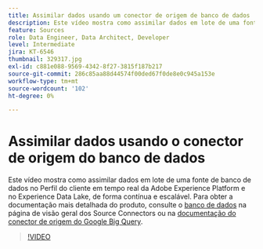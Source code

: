 ```yaml
---
title: Assimilar dados usando um conector de origem de banco de dados
description: Este vídeo mostra como assimilar dados em lote de uma fonte de banco de dados no Perfil do cliente em tempo real da Adobe Experience Platform e no Experience Data Lake, de forma contínua e escalável.
feature: Sources
role: Data Engineer, Data Architect, Developer
level: Intermediate
jira: KT-6546
thumbnail: 329317.jpg
exl-id: c881e088-9569-4342-8f27-3815f187b217
source-git-commit: 286c85aa88d44574f00ded67f0de8e0c945a153e
workflow-type: tm+mt
source-wordcount: '102'
ht-degree: 0%

---
```


# Assimilar dados usando o conector de origem do banco de dados

Este vídeo mostra como assimilar dados em lote de uma fonte de banco de dados no Perfil do cliente em tempo real da Adobe Experience Platform e no Experience Data Lake, de forma contínua e escalável. Para obter a documentação mais detalhada do produto, consulte o [banco de dados](https://experienceleague.adobe.com/docs/experience-platform/sources/home.html?lang=pt-BR#database) na página de visão geral dos Source Connectors ou na [documentação do conector de origem do Google Big Query](https://experienceleague.adobe.com/docs/experience-platform/sources/ui-tutorials/create/databases/bigquery.html?lang=pt-BR).

>[!VIDEO](https://video.tv.adobe.com/v/329317?learn=on&enablevpops)
